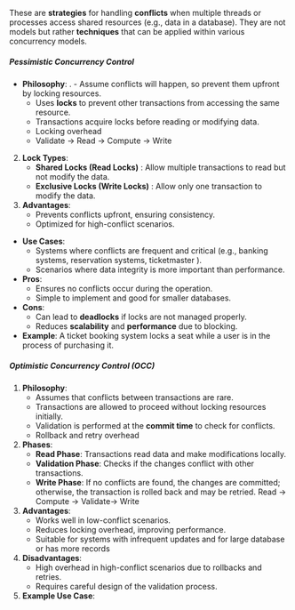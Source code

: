 These are **strategies** for handling **conflicts** when multiple threads or processes access shared resources (e.g., data in a database). They are not models but rather **techniques** that can be applied within various concurrency models.

##### **Pessimistic Concurrency Control** 

- **Philosophy**: 
  . - Assume conflicts will happen, so prevent them upfront by locking resources.
    - Uses **locks** to prevent other transactions from accessing the same resource.
    - Transactions acquire locks before reading or modifying data.
    - Locking overhead
    - Validate -> Read -> Compute -> Write
2. **Lock Types**:
    - **Shared Locks (Read Locks)** : Allow multiple transactions to read but not modify the data.
    - **Exclusive Locks (Write Locks)** : Allow only one transaction to modify the data.
3. **Advantages**:
    - Prevents conflicts upfront, ensuring consistency.
    - Optimized for high-conflict scenarios.
- **Use Cases**:
    - Systems where conflicts are frequent and critical (e.g., banking systems, reservation systems,  ticketmaster ).
    - Scenarios where data integrity is more important than performance.
- **Pros**:
    - Ensures no conflicts occur during the operation.
    - Simple to implement and good for smaller databases.
- **Cons**:
    - Can lead to **deadlocks** if locks are not managed properly.
    - Reduces **scalability** and **performance** due to blocking.
- **Example**: A ticket booking system locks a seat while a user is in the process of purchasing it.

##### **Optimistic Concurrency Control (OCC)**

1. **Philosophy**:
    - Assumes that conflicts between transactions are rare.
    - Transactions are allowed to proceed without locking resources initially.
    - Validation is performed at the **commit time** to check for conflicts.
    - Rollback and retry overhead
2. **Phases**:
    - **Read Phase**: Transactions read data and make modifications locally.
    - **Validation Phase**: Checks if the changes conflict with other transactions.
    - **Write Phase**: If no conflicts are found, the changes are committed; otherwise, the transaction is rolled back and may be retried.
    Read -> Compute -> Validate-> Write
3. **Advantages**:
    - Works well in low-conflict scenarios.
    - Reduces locking overhead, improving performance.
    - Suitable for systems with infrequent updates and for large database or has more records
4. **Disadvantages**:
    - High overhead in high-conflict scenarios due to rollbacks and retries.
    - Requires careful design of the validation process.
5. **Example Use Case**:

